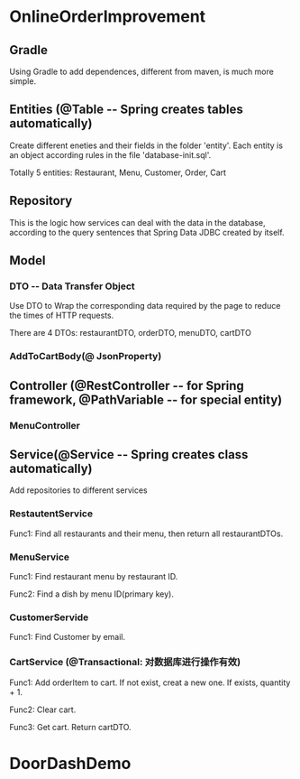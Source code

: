 # OnlineOrderImprovement

## Gradle
Using Gradle to add dependences, different from maven, is much more simple.


## Entities (@Table -- Spring creates tables automatically)
Create different eneties and their fields in the folder 'entity'. Each entity is an object according rules in the file 'database-init.sql'.

Totally 5 entities: Restaurant, Menu, Customer, Order, Cart

## Repository
This is the logic how services can deal with the data in the database, according to the query sentences that Spring Data JDBC created by itself.

## Model

### DTO -- Data Transfer Object
Use DTO to Wrap the corresponding data required by the page to reduce the times of HTTP requests.

There are 4 DTOs: restaurantDTO, orderDTO, menuDTO, cartDTO

### AddToCartBody(@ JsonProperty)

## Controller (@RestController -- for Spring framework, @PathVariable -- for special entity)
### MenuController

## Service(@Service -- Spring creates class automatically)
Add repositories to different services

### RestautentService
Func1: Find all restaurants and their menu, then return all restaurantDTOs.

### MenuService
Func1: Find restaurant menu by restaurant ID.

Func2: Find a dish by menu ID(primary key).

### CustomerServide
Func1: Find Customer by email.

### CartService (@Transactional: 对数据库进行操作有效)
Func1: Add orderItem to cart. If not exist, creat a new one. If exists, quantity + 1.

Func2: Clear cart.

Func3: Get cart. Return cartDTO.

# DoorDashDemo
